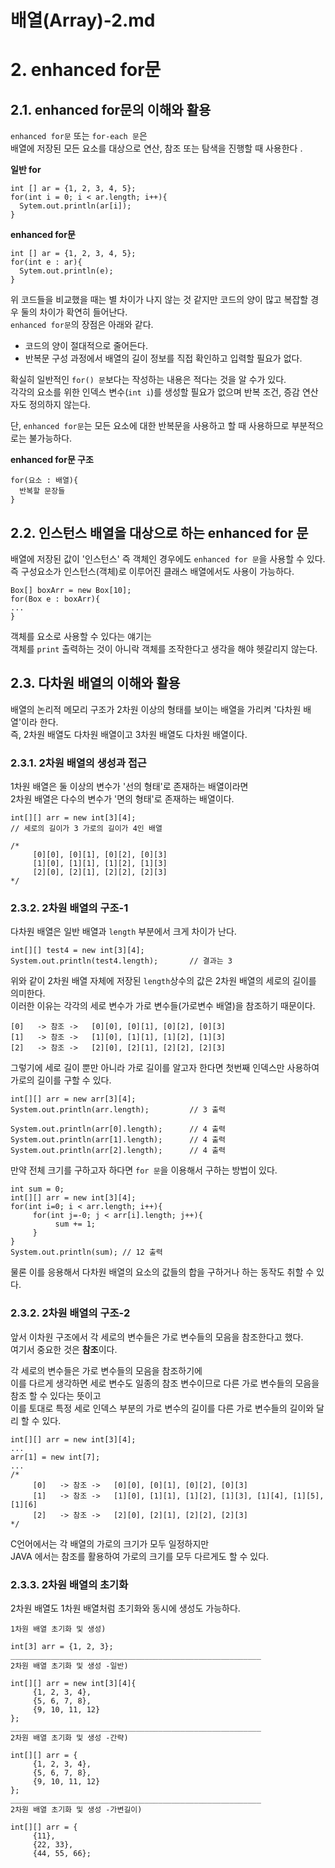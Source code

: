 배열(Array)-2.md
=======================
# 2. enhanced for문
## 2.1. enhanced for문의 이해와 활용
```enhanced for문``` 또는 ```for-each 문```은   
배열에 저장된 모든 요소를 대상으로 연산, 참조 또는 탐색을 진행할 때 사용한다 . 
     
**일반 for** 
```
int [] ar = {1, 2, 3, 4, 5};
for(int i = 0; i < ar.length; i++){
  Sytem.out.println(ar[i]);
}
```
     
**enhanced for문**
```
int [] ar = {1, 2, 3, 4, 5};
for(int e : ar){
  Sytem.out.println(e);
}
```   
위 코드들을 비교했을 때는 별 차이가 나지 않는 것 같지만 코드의 양이 많고 복잡할 경우 둘의 차이가 확연히 들어난다.       
```enhanced for문```의 장점은 아래와 같다.     
      
* 코드의 양이 절대적으로 줄어든다.      
* 반복문 구성 과정에서 배열의 길이 정보를 직접 확인하고 입력할 필요가 없다.      
      
확실히 일반적인 ```for() 문```보다는 작성하는 내용은 적다는 것을 알 수가 있다.      
각각의 요소를 위한 인덱스 변수(```int i```)를 생성할 필요가 없으며 반복 조건, 증감 연산자도 정의하지 않는다.       
     
단, ```enhanced for문```는 모든 요소에 대한 반복문을 사용하고 할 때 사용하므로 부분적으로는 불가능하다.      
   
**enhanced for문 구조**  
```
for(요소 : 배열){
  반복할 문장들
}
```
    
## 2.2. 인스턴스 배열을 대상으로 하는 enhanced for 문
배열에 저장된 값이 '인스턴스' 즉 객체인 경우에도 ```enhanced for 문```을 사용할 수 있다.     
즉 구성요소가 인스턴스(객체)로 이루어진 클래스 배열에서도 사용이 가능하다.  
```
Box[] boxArr = new Box[10];
for(Box e : boxArr){
...
}
```
객체를 요소로 사용할 수 있다는 얘기는      
객체를 ```print``` 출력하는 것이 아니락 객체를 조작한다고 생각을 해야 헷갈리지 않는다.    
     
## 2.3. 다차원 배열의 이해와 활용   
배열의 논리적 메모리 구조가 2차원 이상의 형태를 보이는 배열을 가리켜 '다차원 배열'이라 한다.       
즉, 2차원 배열도 다차원 배열이고 3차원 배열도 다차원 배열이다.        
     
### 2.3.1. 2차원 배열의 생성과 접근
1차원 배열은 둘 이상의 변수가 '선의 형태'로 존재하는 배열이라면     
2차원 배열은 다수의 변수가 '면의 형태'로 존재하는 배열이다.    
```
int[][] arr = new int[3][4];
// 세로의 길이가 3 가로의 길이가 4인 배열

/*   
     [0][0], [0][1], [0][2], [0][3]
     [1][0], [1][1], [1][2], [1][3]
     [2][0], [2][1], [2][2], [2][3]
*/
```

### 2.3.2. 2차원 배열의 구조-1
다차원 배열은 일반 배열과 ```length``` 부분에서 크게 차이가 난다.   
```
int[][] test4 = new int[3][4];
System.out.println(test4.length);       // 결과는 3
```
위와 같이 2차원 배열 자체에 저장된 ```length```상수의 값은 2차원 배열의 세로의 길이를 의미한다.  
이러한 이유는 각각의 세로 변수가 가로 변수들(가로변수 배열)을 참조하기 때문이다.    
```
[0]   -> 참조 ->   [0][0], [0][1], [0][2], [0][3]
[1]   -> 참조 ->   [1][0], [1][1], [1][2], [1][3]
[2]   -> 참조 ->   [2][0], [2][1], [2][2], [2][3]
```
그렇기에 세로 길이 뿐만 아니라 가로 길이를 알고자 한다면 첫번째 인덱스만 사용하여 가로의 길이를 구할 수 있다.  
```
int[][] arr = new arr[3][4];
System.out.println(arr.length);         // 3 출력

System.out.println(arr[0].length);      // 4 출력
System.out.println(arr[1].length);      // 4 출력
System.out.println(arr[2].length);      // 4 출력
```
만약 전체 크기를 구하고자 하다면 ```for 문```을 이용해서 구하는 방법이 있다.  
```
int sum = 0;
int[][] arr = new int[3][4];
for(int i=0; i < arr.length; i++){
     for(int j=-0; j < arr[i].length; j++){
          sum += 1;
     }
}
System.out.println(sum); // 12 출력
```
물론 이를 응용해서 다차원 배열의 요소의 값들의 합을 구하거나 하는 동작도 취할 수 있다.    
  
### 2.3.2. 2차원 배열의 구조-2
앞서 이차원 구조에서 각 세로의 변수들은 가로 변수들의 모음을 참조한다고 했다.   
여기서 중요한 것은 **참조**이다.  
  
각 세로의 변수들은 가로 변수들의 모음을 참조하기에  
이를 다르게 생각하면 세로 변수도 일종의 참조 변수이므로 다른 가로 변수들의 모음을 참조 할 수 있다는 뜻이고  
이를 토대로 특정 세로 인덱스 부분의 가로 변수의 길이를 다른 가로 변수들의 길이와 달리 할 수 있다.  
```
int[][] arr = new int[3][4];
...
arr[1] = new int[7];
...
/*
     [0]   -> 참조 ->   [0][0], [0][1], [0][2], [0][3]
     [1]   -> 참조 ->   [1][0], [1][1], [1][2], [1][3], [1][4], [1][5], [1][6]
     [2]   -> 참조 ->   [2][0], [2][1], [2][2], [2][3]
*/
```

C언어에서는 각 배열의 가로의 크기가 모두 일정하지만       
JAVA 에서는 참조를 활용하여 가로의 크기를 모두 다르게도 할 수 있다.       
  
### 2.3.3. 2차원 배열의 초기화
2차원 배열도 1차원 배열처럼 초기화와 동시에 생성도 가능하다.  
```
1차원 배열 초기화 및 생성)

int[3] arr = {1, 2, 3};
________________________________________________________
2차원 배열 초기화 및 생성 -일반)

int[][] arr = new int[3][4]{
     {1, 2, 3, 4},
     {5, 6, 7, 8},
     {9, 10, 11, 12}
};
________________________________________________________
2차원 배열 초기화 및 생성 -간략)

int[][] arr = {
     {1, 2, 3, 4},
     {5, 6, 7, 8},
     {9, 10, 11, 12}
};
________________________________________________________
2차원 배열 초기화 및 생성 -가변길이)

int[][] arr = {
     {11},
     {22, 33},
     {44, 55, 66};
```  
